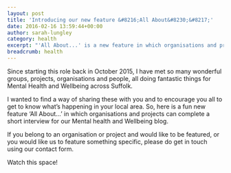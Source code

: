 ```yaml
---
layout: post
title: 'Introducing our new feature &#8216;All About&#8230;&#8217;'
date: 2016-02-16 13:59:44+00:00
author: sarah-lungley
category: health
excerpt: "'All About...' is a new feature in which organisations and projects complete a short interview."
breadcrumb: health
---
```

Since starting this role back in October 2015, I have met so many wonderful groups, projects, organisations and people, all doing fantastic things for Mental Health and Wellbeing across Suffolk.

I wanted to find a way of sharing these with you and to encourage you all to get to know what&#8217;s happening in your local area. So, here is a fun new feature &#8216;All About&#8230;&#8217; in which organisations and projects can complete a short interview for our Mental health and Wellbeing blog.

If you belong to an organisation or project and would like to be featured, or you would like us to feature something specific, please do get in touch using our contact form.

Watch this space!
